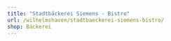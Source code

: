 ```yaml
---
title: "Stadtbäckerei Siemens - Bistro"
url: /wilhelmshaven/stadtbaeckerei-siemens-bistro/
shop: Bäckerei
---
```

